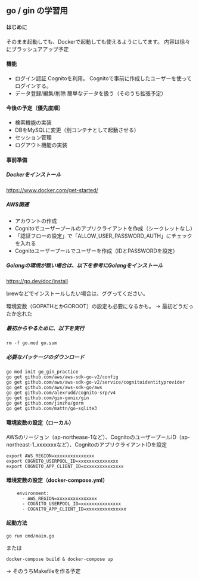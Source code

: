 
## go / gin の学習用
#### はじめに
そのまま起動しても、Dockerで起動しても使えるようにしてます。
内容は徐々にブラッシュアアップ予定

#### 機能
 - ログイン認証
Cognitoを利用。
Cognitoで事前に作成したユーザーを使ってログインする。
 - データ登録/編集/削除
簡単なデータを扱う（そのうち拡張予定）

#### 今後の予定（優先度順）
 - 検索機能の実装
 - DBをMySQLに変更（別コンテナとして起動させる）
 - セッション管理
 - ログアウト機能の実装

#### 事前準備
##### Dockerをインストール
https://www.docker.com/get-started/

##### AWS関連
 - アカウントの作成
 - Cognitoでユーザープールのアプリクライアントを作成（シークレットなし）
 - 「認証フローの設定」で「ALLOW_USER_PASSWORD_AUTH」にチェックを入れる
 - Cognitoユーザープールでユーザーを作成（IDとPASSWORDを設定）

##### Golangの環境が無い場合は、以下を参考にGolangをインストール
https://go.dev/doc/install

brewなどでインストールしたい場合は、ググってください。

環境変数（GOPATHとかGOROOT）の設定も必要になるかも。
→ 最初どうだったか忘れた

##### 最初からやるために、以下を実行
```
rm -f go.mod go.sum
```

##### 必要なパッケージのダウンロード
```
go mod init go_gin_practice
go get github.com/aws/aws-sdk-go-v2/config
go get github.com/aws/aws-sdk-go-v2/service/cognitoidentityprovider
go get github.com/aws/aws-sdk-go/aws
go get github.com/alexrudd/cognito-srp/v4
go get github.com/gin-gonic/gin
go get github.com/jinzhu/gorm
go get github.com/mattn/go-sqlite3
```

#### 環境変数の設定（ローカル）
AWSのリージョン（ap-northease-1など）、CognitoのユーザープールID（ap-northeast-1_xxxxxxxなど）、CognitoのアプリクライアントIDを設定
```
export AWS_REGION=xxxxxxxxxxxxxxx
export COGNITO_USERPOOL_ID=xxxxxxxxxxxxxxx
export COGNITO_APP_CLIENT_ID=xxxxxxxxxxxxxxx
```

#### 環境変数の設定（docker-compose.yml）
```
    environment:
      - AWS_REGION=xxxxxxxxxxxxxxx
      - COGNITO_USERPOOL_ID=xxxxxxxxxxxxxxx
      - COGNITO_APP_CLIENT_ID=xxxxxxxxxxxxxxx
```

#### 起動方法
```
go run cmd/main.go
```
または
```
docker-compose build & docker-compose up
```
→ そのうちMakefileを作る予定

